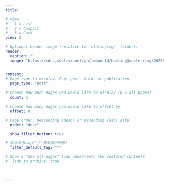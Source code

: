 ```yaml
---
title: 

# View.
#   1 = List
#   2 = Compact
#   3 = Card
view: 2

# Optional header image (relative to `static/img/` folder).
header:
  caption: ""
  image: "https://cdn.jsdelivr.net/gh/twbworld/hosting@master/img/20200506002156.jpg"


content:
# Page type to display. E.g. post, talk, or publication.
  page_type: "post"

# Choose how much pages you would like to display (0 = all pages)
  count: 5

# Choose how many pages you would like to offset by
  offset: 0

# Page order. Descending (desc) or ascending (asc) date.
  order: "desc"

  show_filter_button: true

# 默认显示tag("\*"表示显示所有)
  filter_default_tag: "*"

# Show a "See all pages" link underneath the featured content?
#  link_to_archive: true



---
```

